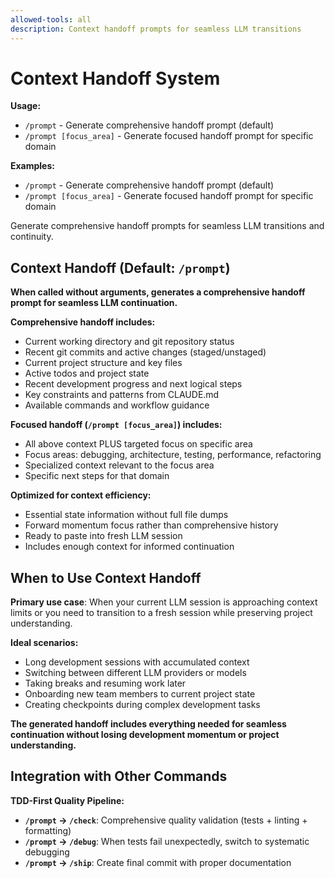 ```yaml
---
allowed-tools: all
description: Context handoff prompts for seamless LLM transitions
---
```

# Context Handoff System

**Usage:**
- `/prompt` - Generate comprehensive handoff prompt (default)
- `/prompt [focus_area]` - Generate focused handoff prompt for specific domain

**Examples:**
- `/prompt` - Generate comprehensive handoff prompt (default)
- `/prompt [focus_area]` - Generate focused handoff prompt for specific domain

Generate comprehensive handoff prompts for seamless LLM transitions and continuity.

## Context Handoff (Default: `/prompt`)

**When called without arguments, generates a comprehensive handoff prompt for seamless LLM continuation.**

**Comprehensive handoff includes:**
- Current working directory and git repository status
- Recent git commits and active changes (staged/unstaged)
- Current project structure and key files
- Active todos and project state
- Recent development progress and next logical steps
- Key constraints and patterns from CLAUDE.md
- Available commands and workflow guidance

**Focused handoff (`/prompt [focus_area]`) includes:**
- All above context PLUS targeted focus on specific area
- Focus areas: debugging, architecture, testing, performance, refactoring
- Specialized context relevant to the focus area
- Specific next steps for that domain

**Optimized for context efficiency:**
- Essential state information without full file dumps
- Forward momentum focus rather than comprehensive history
- Ready to paste into fresh LLM session
- Includes enough context for informed continuation

## When to Use Context Handoff

**Primary use case**: When your current LLM session is approaching context limits or you need to transition to a fresh session while preserving project understanding.

**Ideal scenarios:**
- Long development sessions with accumulated context
- Switching between different LLM providers or models
- Taking breaks and resuming work later
- Onboarding new team members to current project state
- Creating checkpoints during complex development tasks

**The generated handoff includes everything needed for seamless continuation without losing development momentum or project understanding.**
## Integration with Other Commands
**TDD-First Quality Pipeline:**
- **`/prompt` → `/check`**: Comprehensive quality validation (tests + linting + formatting)
- **`/prompt` → `/debug`**: When tests fail unexpectedly, switch to systematic debugging  
- **`/prompt` → `/ship`**: Create final commit with proper documentation